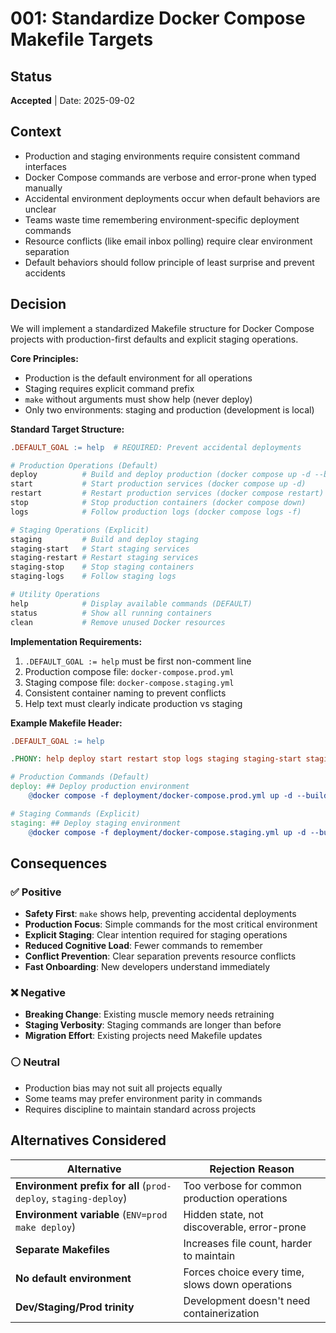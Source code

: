 # 001: Standardize Docker Compose Makefile Targets

## Status

**Accepted** | Date: 2025-09-02

## Context

- Production and staging environments require consistent command interfaces
- Docker Compose commands are verbose and error-prone when typed manually
- Accidental environment deployments occur when default behaviors are unclear
- Teams waste time remembering environment-specific deployment commands
- Resource conflicts (like email inbox polling) require clear environment separation
- Default behaviors should follow principle of least surprise and prevent accidents

## Decision

We will implement a standardized Makefile structure for Docker Compose projects with production-first defaults and explicit staging operations.

**Core Principles:**
- Production is the default environment for all operations
- Staging requires explicit command prefix
- `make` without arguments must show help (never deploy)
- Only two environments: staging and production (development is local)

**Standard Target Structure:**

```makefile
.DEFAULT_GOAL := help  # REQUIRED: Prevent accidental deployments

# Production Operations (Default)
deploy          # Build and deploy production (docker compose up -d --build)
start           # Start production services (docker compose up -d)
restart         # Restart production services (docker compose restart)
stop            # Stop production containers (docker compose down)
logs            # Follow production logs (docker compose logs -f)

# Staging Operations (Explicit)
staging         # Build and deploy staging
staging-start   # Start staging services
staging-restart # Restart staging services
staging-stop    # Stop staging containers
staging-logs    # Follow staging logs

# Utility Operations
help            # Display available commands (DEFAULT)
status          # Show all running containers
clean           # Remove unused Docker resources
```

**Implementation Requirements:**
1. `.DEFAULT_GOAL := help` must be first non-comment line
2. Production compose file: `docker-compose.prod.yml`
3. Staging compose file: `docker-compose.staging.yml`
4. Consistent container naming to prevent conflicts
5. Help text must clearly indicate production vs staging

**Example Makefile Header:**
```makefile
.DEFAULT_GOAL := help

.PHONY: help deploy start restart stop logs staging staging-start staging-restart staging-stop staging-logs status clean

# Production Commands (Default)
deploy: ## Deploy production environment
	@docker compose -f deployment/docker-compose.prod.yml up -d --build

# Staging Commands (Explicit)
staging: ## Deploy staging environment
	@docker compose -f deployment/docker-compose.staging.yml up -d --build
```

## Consequences

### ✅ Positive

- **Safety First**: `make` shows help, preventing accidental deployments
- **Production Focus**: Simple commands for the most critical environment
- **Explicit Staging**: Clear intention required for staging operations
- **Reduced Cognitive Load**: Fewer commands to remember
- **Conflict Prevention**: Clear separation prevents resource conflicts
- **Fast Onboarding**: New developers understand immediately

### ❌ Negative

- **Breaking Change**: Existing muscle memory needs retraining
- **Staging Verbosity**: Staging commands are longer than before
- **Migration Effort**: Existing projects need Makefile updates

### ⚪ Neutral

- Production bias may not suit all projects equally
- Some teams may prefer environment parity in commands
- Requires discipline to maintain standard across projects

## Alternatives Considered

| Alternative | Rejection Reason |
|-------------|------------------|
| **Environment prefix for all** (`prod-deploy`, `staging-deploy`) | Too verbose for common production operations |
| **Environment variable** (`ENV=prod make deploy`) | Hidden state, not discoverable, error-prone |
| **Separate Makefiles** | Increases file count, harder to maintain |
| **No default environment** | Forces choice every time, slows down operations |
| **Dev/Staging/Prod trinity** | Development doesn't need containerization |
